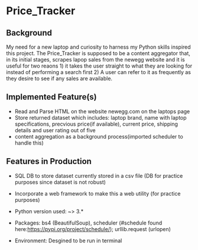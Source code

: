 # Price_Tracker
## Background

My need for a new laptop and curiosity to harness my Python skills inspired this project. The Price_Tracker is supposed to be a content 
aggregator that, in its initial stages, scrapes lapop sales from the newegg website and it is useful for two reaons 1) it
takes the user straight to what they are looking for instead of performing a search first 2) A user can refer to it as frequently as they desire
to see if any sales are available.

## Implemented Feature(s)
* Read and Parse HTML on the website newegg.com on the laptops page 
* Store returned dataset which includes: laptop brand, name with laptop specifications, precvious price(if available), current price, shipping details and user rating out of five
* content aggregation as a background process(imported scheduler to handle this)

## Features in Production
* SQL DB to store dataset currently stored in a csv file (DB for practice purposes since dataset is not robust)
* Incorporate a web framework to make this a web utility (for practice purposes)


* Python version used: ~> 3.*

* Packages: bs4 (BeautifulSoup), scheduler (#schedule found here:https://pypi.org/project/schedule/); urllib.request (urlopen)

* Environment: Desgined to be run in terminal




